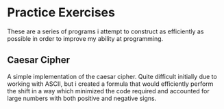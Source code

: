# Practice Exercises
These are a series of programs i attempt to construct as efficiently as possible in order to improve my ability at programming.

## Caesar Cipher
A simple implementation of the caesar cipher. Quite difficult initially due to working with ASCII, but i created a formula that would efficiently perform the shift in a way which minimized the code required and accounted for large numbers with both positive and negative signs.

